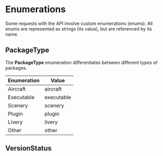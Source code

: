 # Enumerations

Some requests with the API involve custom enumerations (enums). All enums are represented as strings (its value), but are referenced by its name.

## PackageType

The **PackageType** enumeration differentiates between different types of packages.

| Enumeration | Value      |
|-------------|------------|
| Aircraft    | aircraft   |
| Executable  | executable |
| Scenery     | scenery    |
| Plugin      | plugin     |
| Livery      | livery     |
| Other       | other      |

## VersionStatus